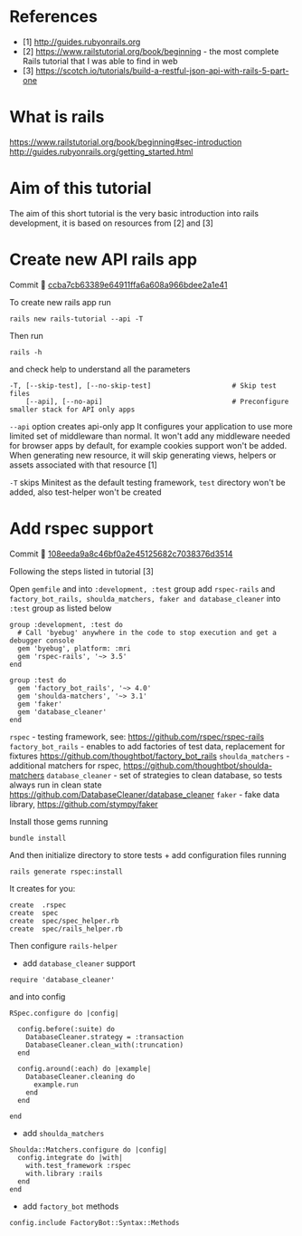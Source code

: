 # References
- [1] http://guides.rubyonrails.org
- [2] https://www.railstutorial.org/book/beginning - the most complete Rails tutorial that I was able to find in web
- [3] https://scotch.io/tutorials/build-a-restful-json-api-with-rails-5-part-one

# What is rails
https://www.railstutorial.org/book/beginning#sec-introduction
http://guides.rubyonrails.org/getting_started.html

# Aim of this tutorial
The aim of this short tutorial is the very basic introduction into rails development,
it is based on resources from [2] and [3]

# Create new API rails app
Commit :turtle: [ccba7cb63389e64911ffa6a608a966bdee2a1e41](https://github.com/tortuga-feliz/rails-tutorial/commit/ccba7cb63389e64911ffa6a608a966bdee2a1e41)

To create new rails app run
```
rails new rails-tutorial --api -T
```
Then run

```
rails -h
```
and check help to understand all the parameters

```
-T, [--skip-test], [--no-skip-test]                    # Skip test files
    [--api], [--no-api]                                # Preconfigure smaller stack for API only apps
```

`--api` option creates api-only app
It configures your application to use more limited set of middleware than normal.
It won't add any middleware needed for browser apps by default, for example cookies
support won't be added. When generating new resource, it will skip generating views,
helpers or assets associated with that resource [1]

`-T` skips Minitest as the default testing framework, `test` directory won't be added,
also test-helper won't be created

# Add rspec support
Commit :turtle: [108eeda9a8c46bf0a2e45125682c7038376d3514](https://github.com/tortuga-feliz/rails-tutorial/commit/108eeda9a8c46bf0a2e45125682c7038376d3514)

Following the steps listed in tutorial [3]

Open `gemfile` and into `:development, :test` group add `rspec-rails` and
`factory_bot_rails, shoulda_matchers, faker and database_cleaner` into `:test` group
as listed below

```
group :development, :test do
  # Call 'byebug' anywhere in the code to stop execution and get a debugger console
  gem 'byebug', platform: :mri
  gem 'rspec-rails', '~> 3.5'
end
```

```
group :test do
  gem 'factory_bot_rails', '~> 4.0'
  gem 'shoulda-matchers', '~> 3.1'
  gem 'faker'
  gem 'database_cleaner'
end
```

`rspec` - testing framework, see: https://github.com/rspec/rspec-rails
`factory_bot_rails` - enables to add factories of test data, replacement for fixtures
https://github.com/thoughtbot/factory_bot_rails
`shoulda_matchers` - additional matchers for rspec, https://github.com/thoughtbot/shoulda-matchers
`database_cleaner` - set of strategies to clean database, so tests always run in clean state https://github.com/DatabaseCleaner/database_cleaner
`faker` - fake data library, https://github.com/stympy/faker

Install those gems running
```
bundle install
```
And then initialize directory to store tests + add configuration files running
```
rails generate rspec:install
```

It creates for you:
```
create  .rspec
create  spec
create  spec/spec_helper.rb
create  spec/rails_helper.rb
```

Then configure `rails-helper`

- add `database_cleaner` support
```
require 'database_cleaner'
```
and into config
```
RSpec.configure do |config|

  config.before(:suite) do
    DatabaseCleaner.strategy = :transaction
    DatabaseCleaner.clean_with(:truncation)
  end

  config.around(:each) do |example|
    DatabaseCleaner.cleaning do
      example.run
    end
  end

end
```
- add `shoulda_matchers`
```
Shoulda::Matchers.configure do |config|
  config.integrate do |with|
    with.test_framework :rspec
    with.library :rails
  end
end
```
- add `factory_bot` methods
```
config.include FactoryBot::Syntax::Methods
```
